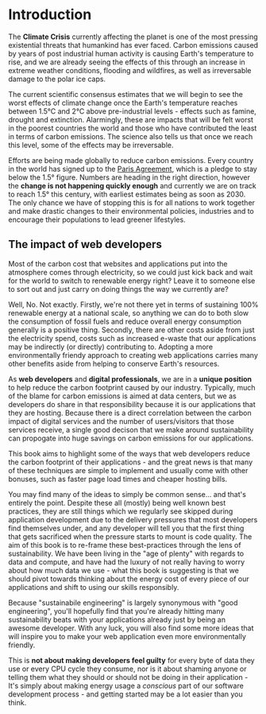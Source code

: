 # Introduction

The **Climate Crisis** currently affecting the planet is one of the most pressing existential threats that humankind has ever faced. Carbon emissions caused by years of post industrial human activity is causing Earth's temperature to rise, and we are already seeing the effects of this through an increase in extreme weather conditions, flooding and wildfires, as well as irreversable damage to the polar ice caps.

The current scientific consensus estimates that we will begin to see the worst effects of climate change once the Earth's temperature reaches between 1.5&deg;C and 2&deg;C above pre-industrial levels - effects such as famine, drought and extinction. Alarmingly, these are impacts that will be felt worst in the poorest countries the world and those who have contributed the least in terms of carbon emissions. The science also tells us that once we reach this level, some of the effects may be irreversable.

Efforts are being made globally to reduce carbon emissions. Every country in the world has signed up to the [Paris Agreement](https://en.wikipedia.org/wiki/Paris_Agreement), which is a pledge to stay below the 1.5&deg; figure. Numbers are heading in the right direction, however the **change is not happening quickly enough** and currently we are on track to reach 1.5&deg; this century, with earliest estimates being as soon as 2030. The only chance we have of stopping this is for all nations to work together and make drastic changes to their environmental policies, industries and to encourage their populations to lead greener lifestyles.

## The impact of web developers

Most of the carbon cost that websites and applications put into the atmosphere comes through electricity, so we could just kick back and wait for the world to switch to renewable energy right? Leave it to someone else to sort out and just carry on doing things the way we currently are?

Well, No. Not exactly. Firstly, we're not there yet in terms of sustaining 100% renewable energy at a national scale, so anything we can do to both slow the consumption of fossil fuels and reduce overall energy consumption generally is a positive thing. Secondly, there are other costs aside from just the electricity spend, costs such as increased e-waste that our applications may be indirectly (or directly) contributing to. Adopting a more environmentally friendy approach to creating web applications carries many other benefits aside from helping to conserve Earth's resources.

As **web developers** and **digital professionals**, we are in a **unique position** to help reduce the carbon footprint caused by our industry. Typically, much of the blame for carbon emissions is aimed at data centers, but we as developers do share in that responsibility because it is our applications that they are hosting. Because there is a direct correlation between the carbon impact of digital services and the number of users/visitors that those services receive, a single good decison that we make around sustainability can propogate into huge savings on carbon emissions for our applications.

This book aims to highlight some of the ways that web developers reduce the carbon footprint of their applications - and the great news is that many of these techniques are simple to implement and usually come with other bonuses, such as faster page load times and cheaper hosting bills.

You may find many of the ideas to simply be common sense... and that's entirely the point. Despite these all (mostly) being well known best practices, they are still things which we regularly see skipped during application development due to the delivery pressures that most developers find themselves under, and any developer will tell you that the first thing that gets sacrificed when the pressure starts to mount is code quality. The aim of this book is to re-frame these best-practices through the lens of sustainability. We have been living in the "age of plenty" with regards to data and compute, and have had the luxury of not really having to worry about how much data we use - what this book is suggesting is that we should pivot towards thinking about the energy cost of every piece of our applications and shift to using our skills responsibly.

Because "sustainabile engineering" is largely synonymous with "good engineering", you'll hopefully find that you're already hitting many sustainability beats with your applications already just by being an awesome developer. With any luck, you will also find some more ideas that will inspire you to make your web application even more environmentally friendly.

This is **not about making developers feel guilty** for every byte of data they use or every CPU cycle they consume, nor is it about shaming anyone or telling them what they should or should not be doing in their application - It's simply about making energy usage a _conscious_ part of our software development process - and getting started may be a lot easier than you think.
